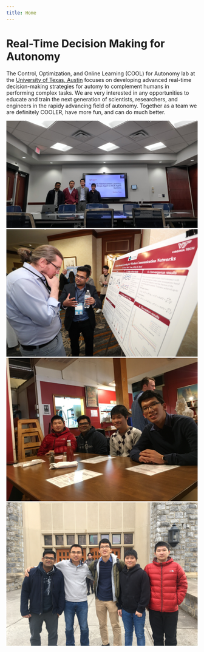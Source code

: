 ```yaml
---
title: Home
---
```


# Real-Time Decision Making for Autonomy

The Control, Optimization, and Online Learning (COOL) for Autonomy lab at the [University of Texas, Austin](https://www.ae.utexas.edu) focuses on developing advanced real-time decision-making strategies for automy to complement humans in performing complex tasks. We are very interested in any opportunities to educate and train the next generation of scientists, researchers, and engineers in the rapidy advancing field of autonomy. Together as a team we are definitely COOLER, have more fun, and can do much better.     


![Mathew's defense](/images/group/Mathew-defense.jpg)
![Amit's presentation at CCI](/images/group/Amit-cci.jpg)
![Mathew farewell party](/images/group/Mathew-party.JPG)
![Group picture](/images/group/group1.JPG)



<!-- section break -->

<!-- section full -->

